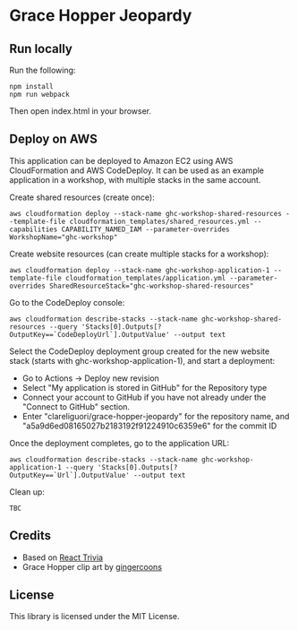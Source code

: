 # Grace Hopper Jeopardy

## Run locally

Run the following:

    npm install
    npm run webpack

Then open index.html in your browser.

## Deploy on AWS

This application can be deployed to Amazon EC2 using AWS CloudFormation and AWS CodeDeploy.  It can be used as an example application in a workshop, with multiple stacks in the same account.

Create shared resources (create once):
```
aws cloudformation deploy --stack-name ghc-workshop-shared-resources --template-file cloudformation_templates/shared_resources.yml --capabilities CAPABILITY_NAMED_IAM --parameter-overrides WorkshopName="ghc-workshop"
```

Create website resources (can create multiple stacks for a workshop):
```
aws cloudformation deploy --stack-name ghc-workshop-application-1 --template-file cloudformation_templates/application.yml --parameter-overrides SharedResourceStack="ghc-workshop-shared-resources"
```

Go to the CodeDeploy console:
```
aws cloudformation describe-stacks --stack-name ghc-workshop-shared-resources --query 'Stacks[0].Outputs[?OutputKey==`CodeDeployUrl`].OutputValue' --output text
```

Select the CodeDeploy deployment group created for the new website stack (starts with ghc-workshop-application-1), and start a deployment:
* Go to Actions -> Deploy new revision
* Select "My application is stored in GitHub" for the Repository type
* Connect your account to GitHub if you have not already under the "Connect to GitHub" section.
* Enter "clareliguori/grace-hopper-jeopardy" for the repository name, and "a5a9d6ed08165027b2183192f91224910c6359e6" for the commit ID

Once the deployment completes, go to the application URL:
```
aws cloudformation describe-stacks --stack-name ghc-workshop-application-1 --query 'Stacks[0].Outputs[?OutputKey==`Url`].OutputValue' --output text
```

Clean up:
```
TBC
```

## Credits
* Based on [React Trivia](https://github.com/ccoenraets/react-trivia)
* Grace Hopper clip art by [gingercoons](https://openclipart.org/detail/137533/grace-hopper)

## License

This library is licensed under the MIT License.
